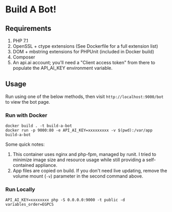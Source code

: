 Build A Bot!
============

Requirements
------------

1. PHP 7.1
2. OpenSSL + ctype extensions (See Dockerfile for a full extension list)
3. DOM + mbstring extensions for PHPUnit (included in Docker build)
4. Composer
5. An api.ai account; you'll need a "Client access token" from there to populate
the API_AI_KEY environment variable.

Usage
-----

Run using one of the below methods, then visit `http://localhost:9000/bot` to view
the bot page.

### Run with Docker

```
docker build . -t build-a-bot
docker run -p 9000:80 -e API_AI_KEY=xxxxxxxxx -v $(pwd):/var/app build-a-bot
```

Some quick notes:

1. This container uses nginx and php-fpm, managed by runit. I tried to minimize
image size and resource usage while still providing a self-contained appliance.
2. App files are copied on build. If you don't need live updating, remove the
volume mount (`-v`) parameter in the second command above.

### Run Locally

```
API_AI_KEY=xxxxxxxx php -S 0.0.0.0:9000 -t public -d variables_order=EGPCS
```
